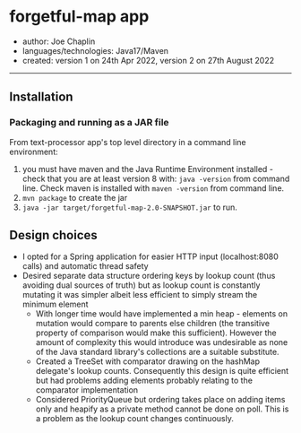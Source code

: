 # forgetful-map app
- author: Joe Chaplin
- languages/technologies: Java17/Maven
- created: version 1 on 24th Apr 2022, version 2 on 27th August 2022

---

## Installation

### Packaging and running as a JAR file
From text-processor app's top level directory in a command line environment:
1. you must have maven and the Java Runtime Environment installed - check that you are at least version 8 with:
`java -version` from command line. Check maven is installed with `maven -version` from command line.
2. `mvn package` to create the jar
3. `java -jar target/forgetful-map-2.0-SNAPSHOT.jar` to run.


## Design choices
- I opted for a Spring application for easier HTTP input (localhost:8080 calls) and automatic thread safety
- Desired separate data structure ordering keys by lookup count (thus avoiding dual sources of truth) but as lookup count is constantly mutating it was simpler albeit less efficient to simply stream the minimum element
  - With longer time would have implemented a min heap - elements on mutation would compare to parents else children (the transitive property of comparison would make this sufficient). However the amount of complexity this would introduce was undesirable as none of the Java standard library's collections are a suitable substitute.
  - Created a TreeSet with comparator drawing on the hashMap delegate's lookup counts. Consequently this design is quite efficient but had problems adding elements probably relating to the comparator implementation
  - Considered PriorityQueue but ordering takes place on adding items only and heapify as a private method cannot be done on poll. This is a problem as the lookup count changes continuously. 
